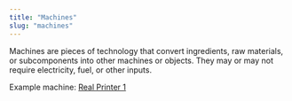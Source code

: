 ```yaml
---
title: "Machines"
slug: "machines"
---
```


Machines are pieces of technology that convert ingredients, raw materials, or subcomponents into other machines or objects. They may or may not require electricity, fuel, or other inputs.

Example machine: [Real Printer 1](/inventory/item/0)